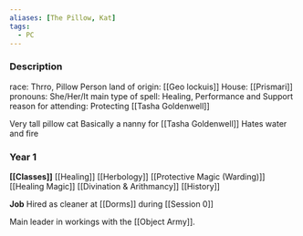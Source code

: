 ```yaml
---
aliases: [The Pillow, Kat]
tags:
  - PC
---
```

### Description
race: Thrro, Pillow Person 
land of origin: [[Geo lockuis]] 
House: [[Prismari]]
pronouns: She/Her/It 
main type of spell: Healing, Performance and Support 
reason for attending: Protecting [[Tasha Goldenwell]]

Very tall pillow cat
Basically a nanny for [[Tasha Goldenwell]]
Hates water and fire

### Year 1
**[[Classes]]**
[[Healing]]
[[Herbology]]
[[Protective Magic (Warding)]]
[[Healing Magic]]
[[Divination & Arithmancy]]
[[History]]

**Job**
Hired as cleaner at [[Dorms]] during [[Session 0]]

Main leader in workings with the [[Object Army]].